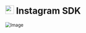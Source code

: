 # <img src="https://socialconnect.github.io/assets/icons/Instagram.png" width="27"> Instagram SDK

![Image](https://ga-beacon.appspot.com/UA-20503308-8/instagram?pixel)
